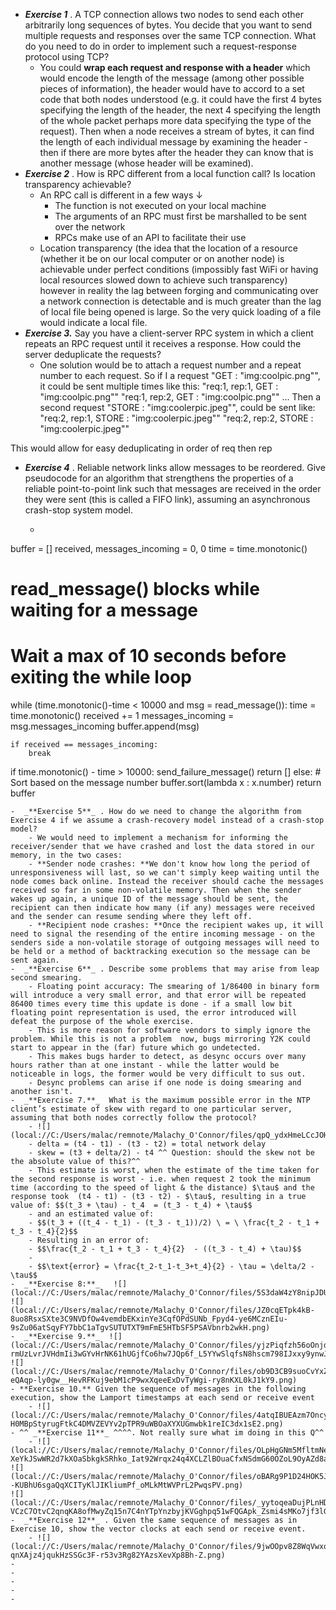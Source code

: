 -  _**Exercise 1**_ . A TCP connection allows two nodes to send each other arbitrarily long sequences of bytes. You decide that you want to send multiple requests and responses over the same TCP connection. What do you need to do in order to implement such a request-response protocol using TCP?
    - You could **wrap each request and response with a header** which would encode the length of the message (among other possible pieces of information), the header would have to accord to a set code that both nodes understood (e.g. it could have the first 4 bytes specifying the length of the header, the next 4 specifying the length of the whole packet perhaps more data specifying the type of the request). Then when a node receives a stream of bytes, it can find the length of each individual message by examining the header - then if there are more bytes after the header they can know that is another message (whose header will be examined).
-  _**Exercise 2**_ . How is RPC different from a local function call? Is location transparency achievable?
    - An RPC call is different in a few ways ↓ 
        - The function is not executed on your local machine
        - The arguments of an RPC must first be marshalled to be sent over the network
        - RPCs make use of an API to facilitate their use
    - Location transparency (the idea that the location of a resource (whether it be on our local computer or on another node) is achievable under perfect conditions (impossibly fast WiFi or having local resources slowed down to achieve such transparency) however in reality the lag between forging and communicating over a network connection is detectable and is much greater than the lag of local file being opened is large. So the very quick loading of a file would indicate a local file.
-  _**Exercise 3.**_   Say you have a client-server RPC system in which a client repeats an RPC request until it receives a response. How could the server deduplicate the requests?
    - One solution would be to attach a request number and a repeat number to each request. So if I a request "GET : "img:coolpic.png"", it could be sent multiple times like this:
            "req:1, rep:1, GET : "img:coolpic.png""      "req:1, rep:2, GET : "img:coolpic.png"" ...
Then a second request "STORE : "img:coolerpic.jpeg"", could be sent like:
   "req:2, rep:1, STORE : "img:coolerpic.jpeg""        "req:2, rep:2, STORE : "img:coolerpic.jpeg""

This would allow for easy deduplicating in order of req then rep
-  _**Exercise 4**_ . Reliable network links allow messages to be reordered. Give pseudocode for an algorithm that strengthens the properties of a reliable point-to-point link such that messages are received in the order they were sent (this is called a FIFO link), assuming an asynchronous crash-stop system model. 
    - ```python
buffer = []
received, messages_incoming = 0, 0
time = time.monotonic()
# read_message() blocks while waiting for a message
# Wait a max of 10 seconds before exiting the while loop
while (time.monotonic()-time < 10000 and msg = read_message()):
	time = time.monotonic()
    received += 1
    messages_incoming = msg.messages_incoming
    buffer.append(msg)

    if received == messages_incoming:
        break

if time.monotonic() - time > 10000:
	send_failure_message()
	return []
else:
	# Sort based on the message number
	buffer.sort(lambda x : x.number)
	return buffer 
```
-  _**Exercise 5**_ . How do we need to change the algorithm from Exercise 4 if we assume a crash-recovery model instead of a crash-stop model?  
    - We would need to implement a mechanism for informing the receiver/sender that we have crashed and lost the data stored in our memory, in the two cases: 
    - **Sender node crashes: **We don't know how long the period of unresponsiveness will last, so we can't simply keep waiting until the node comes back online. Instead the receiver should cache the messages received so far in some non-volatile memory. Then when the sender wakes up again, a unique ID of the message should be sent, the recipient can then indicate how many (if any) messages were received and the sender can resume sending where they left off. 
    - **Recipient node crashes: **Once the recipient wakes up, it will need to signal the resending of the entire incoming message - on the senders side a non-volatile storage of outgoing messages will need to be held or a method of backtracking execution so the message can be sent again.
-  _**Exercise 6**_ . Describe some problems that may arise from leap second smearing.
    - Floating point accuracy: The smearing of 1/86400 in binary form will introduce a very small error, and that error will be repeated 86400 times every time this update is done - if a small low bit floating point representation is used, the error introduced will defeat the purpose of the whole exercise. 
    - This is more reason for software vendors to simply ignore the problem. While this is not a problem  now, bugs mirroring Y2K could start to appear in the (far) future which go undetected.
    - This makes bugs harder to detect, as desync occurs over many hours rather than at one instant - while the latter would be noticeable in logs, the former would be very difficult to sus out.
    - Desync problems can arise if one node is doing smearing and another isn't. 
-  _**Exercise 7.**_  What is the maximum possible error in the NTP client’s estimate of skew with regard to one particular server, assuming that both nodes correctly follow the protocol?
    - ![](local://C:/Users/malac/remnote/Malachy_O'Connor/files/qpQ_ydxHmeLCcJOH6RsYAsXfSQmhKyB1tFdamdF6Ap_bDPQSH3D9yXDiDWlMRhPCDIbkBbsV34oweAqelXOk2YakrBsEOBexbuDNPmUFzd2RpaSGhmlB3zKHzVrmj3e5.png) 
    - delta = (t4 - t1) - (t3 - t2) = total network delay
    - skew = (t3 + delta/2) - t4 ^^ Question: should the skew not be the absolute value of this?^^ 
    - This estimate is worst, when the estimate of the time taken for the second response is worst - i.e. when request 2 took the minimum time (according to the speed of light & the distance) $\tau$ and the response took  (t4 - t1) - (t3 - t2) - $\tau$, resulting in a true value of: $$(t_3 + \tau) - t_4  = (t_3 - t_4) + \tau$$ 
    - and an estimated value of:
    - $$(t_3 + ((t_4 - t_1) - (t_3 - t_1))/2) \ = \ \frac{t_2 - t_1 + t_3 - t_4}{2}$$ 
    - Resulting in an error of:
    - $$\frac{t_2 - t_1 + t_3 - t_4}{2}  - ((t_3 - t_4) + \tau)$$ 
    - 
    - $$\text{error} = \frac{t_2-t_1-t_3+t_4}{2} - \tau = \delta/2 - \tau$$ 
-  _**Exercise 8:**_   ![](local://C:/Users/malac/remnote/Malachy_O'Connor/files/5S3daW4zY8nipJDU9bb6QDZFwpAKv76GLWXklLBsLwNMaHVyXCyqi6beHbSePSUh2wUUqfIM089PwNg7KdgKAG393iZn0TG3vKoFUqd6uZlbpIj28GT5HfxMznzEsjyk.png) 
![](local://C:/Users/malac/remnote/Malachy_O'Connor/files/JZ0cqETpk4kB-8uo8RsxSXte3C9NVDfOw4vemdbEKxinYe3CqfOPdSUNb_Fpyd4-ye6MCznEIu-9sZu06atSqyFY7bbC1aTgvSUTUTXT9mFmE5HTbSF5PSAVbnrb2wkH.png) 
-  _**Exercise 9.**_  ![](local://C:/Users/malac/remnote/Malachy_O'Connor/files/yjzPiqfzh56oOnjdrWniK1-rmUzLvrJVHdmIi3wGYvHrNK61hUGjfCo6hw7JQp6f_L5YYwSlqfsN8hscm798IJxxy9ynwJuNREyNIPIdegj_vVikP0lJGqiVY31FzpHB.png) 
![](local://C:/Users/malac/remnote/Malachy_O'Connor/files/ob9D3CB9suoCvYxZxqxdjPsKhfoPPSYm6DlccDXCh0NtAPdvEKZA7Lly3ra6n6EQ8nrb-eQAqp-ly0gw__HevRFKuj9ebM1cP9wxXqeeExDvTyWgi-ry8nKXL0kJ1kY9.png) 
- **Exercise 10.** Given the sequence of messages in the following execution, show the Lamport timestamps at each send or receive event   
    - ![](local://C:/Users/malac/remnote/Malachy_O'Connor/files/4atqIBUEAzm7OncyN5qB3j5Z5XjQtc_OHDZgMdXZh6kXNeqKApIIRpARrwbyAHUyX7k7ndM-H0MBpStyrugFtkC4DMVZEVYv2pTPR9uWBOaXYXUGmwbk1reIC3dx1sE2.png) 
- ^^ _**Exercise 11**_ ^^^^. Not really sure what im doing in this Q^^ 
    - ![](local://C:/Users/malac/remnote/Malachy_O'Connor/files/OLpHgGNm5MfltmNel8M5Q5lLaLiOvEi-XeYkJSwWR2d7kXOaSbkgkSRhko_Iat92Wrqx24q4XCLZlBOuaCfxNSdmG60OZoL9OyAZd8aFGEzVQs2X26dJVDRGVZhjhzk1.png) 
![](local://C:/Users/malac/remnote/Malachy_O'Connor/files/oBARg9P1D24HOK5JpsjKfxt9BYToaiGQaEFssa4ymDfFEdCvwPFRyS1POKECnRvToCUUSUDiGleDPpD1--KUBhU6sgaQqXCITyKlJIKliumPf_oMLkMtWVPrL2PwqsPV.png) 
![](local://C:/Users/malac/remnote/Malachy_O'Connor/files/_yytoqeaDujPLnHDbTmbdQ8mL45y-VCzC7OtvC2qnqKA8ofMwyZq15n7C4nYTpYnzbyjKVGghpq51wFQGApk_Zsmi4sMKo7jf3lGLupIBvMobBOH_MVgEeECiIBzpoqp.png) 
-  _**Exercise 12**_ . Given the same sequence of messages as in Exercise 10, show the vector clocks at each send or receive event.  
    - ![](local://C:/Users/malac/remnote/Malachy_O'Connor/files/9jwOOpv8Z8WqVwxq7ynfW03XwQFEn7ipkP88FMsmB5DkrGrmrNBuwEUhIDojkOzdAeBx17jEOVmlWrU2whx6-qnXAjz4jqukHzSSGc3F-r53v3Rg82YAzsXevXp8Bh-Z.png) 
- 
- 
- 
- 
- 
